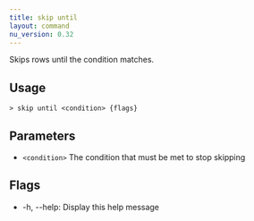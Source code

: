 ```yaml
---
title: skip until
layout: command
nu_version: 0.32
---
```

Skips rows until the condition matches.

## Usage
```shell
> skip until <condition> {flags} 
 ```

## Parameters
* `<condition>` The condition that must be met to stop skipping

## Flags
* -h, --help: Display this help message

